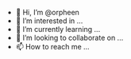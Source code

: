 - 👋 Hi, I’m @orpheen
- 👀 I’m interested in ...
- 🌱 I’m currently learning ...
- 💞️ I’m looking to collaborate on ...
- 📫 How to reach me ...

<!---
orpheen/orpheen is a ✨ special ✨ repository because its `README.md` (this file) appears on your GitHub profile.
You can click the Preview link to take a look at your changes.
--->
